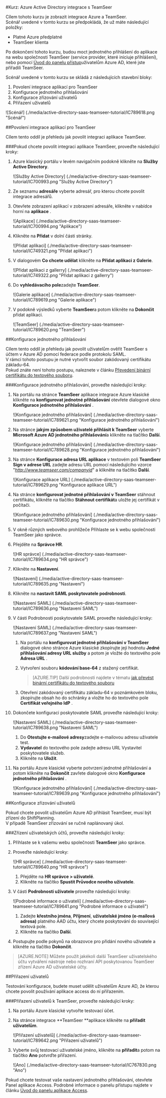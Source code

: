 <properties 
    pageTitle="Kurz: Azure Active Directory integrace s TeamSeer | Microsoft Azure" 
    description="Naučte se používat TeamSeer s Azure Active Directory povolit jednotné přihlašování, automatické vytváření a další!" 
    services="active-directory" 
    authors="jeevansd"  
    documentationCenter="na" 
    manager="femila"/>
<tags 
    ms.service="active-directory" 
    ms.devlang="na" 
    ms.topic="article" 
    ms.tgt_pltfrm="na" 
    ms.workload="identity" 
    ms.date="09/11/2016" 
    ms.author="jeedes" />

#<a name="tutorial-azure-active-directory-integration-with-teamseer"></a>Kurz: Azure Active Directory integrace s TeamSeer
  
Cílem tohoto kurzu je zobrazit integrace Azure a TeamSeer.  
Scénář uvedené v tomto kurzu se předpokládá, že už máte následující položky:

-   Platné Azure předplatné
-   TeamSeer klienta
  
Po dokončení tohoto kurzu, budou moct jednotného přihlášení do aplikace na webu společnosti TeamSeer (service provider, které iniciuje přihlášení), nebo pomocí [Úvod do panelu přístup](active-directory-saas-access-panel-introduction.md)uživatelům Azure AD, které jste přiřadili TeamSeer.
  
Scénář uvedené v tomto kurzu se skládá z následujících stavební bloky:

1.  Povolení integrace aplikací pro TeamSeer
2.  Konfigurace jednotného přihlašování
3.  Konfigurace zřizování uživatelů
4.  Přiřazení uživatelů

![Scénář] (./media/active-directory-saas-teamseer-tutorial/IC789618.png "Scénář")

##<a name="enabling-the-application-integration-for-teamseer"></a>Povolení integrace aplikací pro TeamSeer
  
Cílem tento oddíl je přehledu jak povolit integraci aplikace TeamSeer.

###<a name="to-enable-the-application-integration-for-teamseer-perform-the-following-steps"></a>Pokud chcete povolit integraci aplikace TeamSeer, proveďte následující kroky:

1.  Azure klasický portálu v levém navigačním podokně klikněte na **Služby Active Directory**.

    ![Služby Active Directory] (./media/active-directory-saas-teamseer-tutorial/IC700993.png "Služby Active Directory")

2.  Ze seznamu **adresáře** vyberte adresář, pro kterou chcete povolit integrace adresářů.

3.  Otevřete zobrazení aplikací v zobrazení adresáře, klikněte v nabídce horní na **aplikace** .

    ![Aplikace] (./media/active-directory-saas-teamseer-tutorial/IC700994.png "Aplikace")

4.  Klikněte na **Přidat** v dolní části stránky.

    ![Přidat aplikaci] (./media/active-directory-saas-teamseer-tutorial/IC749321.png "Přidat aplikaci")

5.  V dialogovém **Co chcete udělat** klikněte na **Přidat aplikaci z Galerie**.

    ![Přidat aplikaci z gallerry] (./media/active-directory-saas-teamseer-tutorial/IC749322.png "Přidat aplikaci z gallerry")

6.  Do **vyhledávacího pole**zadejte **TeamSeer**.

    ![Galerie aplikace] (./media/active-directory-saas-teamseer-tutorial/IC789619.png "Galerie aplikace")

7.  V podokně výsledků vyberte **TeamSeer**a potom klikněte na **Dokončit** přidat aplikaci.

    ![TeamSeer] (./media/active-directory-saas-teamseer-tutorial/IC789620.png "TeamSeer")

##<a name="configuring-single-sign-on"></a>Konfigurace jednotného přihlašování
  
Cílem tento oddíl je přehledu jak povolit uživatelům ověřit TeamSeer s účtem v Azure AD pomocí federace podle protokolu SAML.  
V rámci tohoto postupu je nutné vytvořit soubor zakódovaný certifikátu základu-64.  
Pokud znáte není tohoto postupu, naleznete v článku [Převedení binární certifikátu do textového souboru](http://youtu.be/PlgrzUZ-Y1o).

###<a name="to-configure-single-sign-on-perform-the-following-steps"></a>Konfigurace jednotného přihlašování, proveďte následující kroky:

1.  Na portálu na stránce **TeamSeer** aplikace integrace Azure klasické klikněte na **konfigurovat jednotné přihlašování** otevřete dialogové okno **Konfigurace jednotného přihlašování** .

    ![Konfigurace jednotného přihlašování] (./media/active-directory-saas-teamseer-tutorial/IC789621.png "Konfigurace jednotného přihlašování")

2.  Na stránce **jakým způsobem uživatelé přihlásit k TeamSeer** vyberte **Microsoft Azure AD jednotného přihlašování**a klikněte na tlačítko **Další**.

    ![Konfigurace jednotného přihlašování] (./media/active-directory-saas-teamseer-tutorial/IC789628.png "Konfigurace jednotného přihlašování")

3.  Na stránce **Konfigurace adresa URL aplikace** v textovém poli **TeamSeer Sign v adrese URL** zadejte adresu URL pomocí následujícího vzorce "*http://www.teamseer.com/companyid*" a klikněte na tlačítko **Další**.

    ![Konfigurace aplikace URL] (./media/active-directory-saas-teamseer-tutorial/IC789629.png "Konfigurace aplikace URL")

4.  Na stránce **konfigurovat jednotné přihlašování v TeamSeer** stáhnout certifikátu, klikněte na tlačítko **Stáhnout certifikát**a uložte jej certifikát v počítači.

    ![Konfigurace jednotného přihlašování] (./media/active-directory-saas-teamseer-tutorial/IC789630.png "Konfigurace jednotného přihlašování")

5.  V okně různých webového prohlížeče Přihlaste se k webu společnosti TeamSeer jako správce.

6.  Přejděte na **Správce HR**.

    ![HR správce] (./media/active-directory-saas-teamseer-tutorial/IC789634.png "HR správce")

7.  Klikněte na **Nastavení**.

    ![Nastavení] (./media/active-directory-saas-teamseer-tutorial/IC789635.png "Nastavení")

8.  Klikněte na **nastavit SAML poskytovatele podrobnosti**.

    ![Nastavení SAML] (./media/active-directory-saas-teamseer-tutorial/IC789636.png "Nastavení SAML")

9.  V části Podrobnosti poskytovatele SAML proveďte následující kroky:

    ![Nastavení SAML] (./media/active-directory-saas-teamseer-tutorial/IC789637.png "Nastavení SAML")

    1.  Na portálu na **konfigurovat jednotné přihlašování v TeamSeer** dialogové okno stránce Azure klasické zkopírujte její hodnotu **Jedné přihlašování adresy URL služby** a potom je vložte do textového pole **Adresa URL** .
    2.  Vytvoření souboru **kódování base-64** z stažený certifikát.  

        >[AZURE.TIP] Další podrobnosti najdete v tématu [jak převést binární certifikátu do textového souboru](http://youtu.be/PlgrzUZ-Y1o)

    3.  Otevření zakódovaný certifikátu základu-64 v poznámkovém bloku, zkopírujte obsah ho do schránky a vložte ho do textového pole **Certifikát veřejného IdP** .

10. Dokončete konfiguraci poskytovatele SAML proveďte následující kroky:

    ![Nastavení SAML] (./media/active-directory-saas-teamseer-tutorial/IC789638.png "Nastavení SAML")

    1.  Do **Otestujte e-mailové adresy**zadejte e-mailovou adresu uživatele test.
    2.  **Vydavatel** do textového pole zadejte adresu URL Vystavitel poskytovatele služeb.
    3.  Klikněte na **Uložit**.

11. Na portálu Azure klasické vyberte potvrzení jednotné přihlašování a potom klikněte na **Dokončit** zavřete dialogové okno **Konfigurace jednotného přihlašování** .

    ![Konfigurace jednotného přihlašování] (./media/active-directory-saas-teamseer-tutorial/IC789639.png "Konfigurace jednotného přihlašování")

##<a name="configuring-user-provisioning"></a>Konfigurace zřizování uživatelů
  
Pokud chcete povolit uživatelům Azure AD přihlásit TeamSeer, musí být zřízení do ShiftPlanning.  
V případě TeamSeer zřizování se ručně naplánovaný úkol.

###<a name="to-provision-a-user-accounts-perform-the-following-steps"></a>Zřízení uživatelských účtů, proveďte následující kroky:

1.  Přihlaste se k vašemu webu společnosti **TeamSeer** jako správce.

2.  Proveďte následující kroky:

    ![HR správce] (./media/active-directory-saas-teamseer-tutorial/IC789640.png "HR správce")

    1.  Přejděte na **HR správce \> uživatelé**.
    2.  Klikněte na tlačítko **Spustit Průvodce nového uživatele**.

3.  V části **Podrobnosti uživatele** proveďte následující kroky:

    ![Podrobné informace o uživateli] (./media/active-directory-saas-teamseer-tutorial/IC789641.png "Podrobné informace o uživateli")

    1.  Zadejte **křestního jména**, **Příjmení**, **uživatelské jméno (e-mailová adresa)** platného AAD účtu, který chcete poskytování do související textová pole.
    2.  Klikněte na tlačítko **Další**.

4.  Postupujte podle pokynů na obrazovce pro přidání nového uživatele a klikněte na tlačítko **Dokončit**.

>[AZURE.NOTE] Můžete použít jakékoli další TeamSeer uživatelského účtu vytváření nástroje nebo rozhraní API poskytovanou TeamSeer zřízení Azure AD uživatelské účty.

##<a name="assigning-users"></a>Přiřazení uživatelů
  
Testování konfigurace, budete muset udělit uživatelům Azure AD, že kterou chcete povolit používání aplikace access do ní přiřazením.

###<a name="to-assign-users-to-teamseer-perform-the-following-steps"></a>Přiřazení uživatelů k TeamSeer, proveďte následující kroky:

1.  Na portálu Azure klasické vytvořte testovací účet.

2.  Na stránce integrace **TeamSeer **aplikace klikněte na **přiřadit uživatelům**.

    ![Přiřazení uživatelů] (./media/active-directory-saas-teamseer-tutorial/IC789642.png "Přiřazení uživatelů")

3.  Vyberte svůj testovací uživatelské jméno, klikněte na **přiřadit**a potom na tlačítko **Ano** potvrďte přiřazení.

    ![Ano] (./media/active-directory-saas-teamseer-tutorial/IC767830.png "Ano")
  
Pokud chcete testovat vaše nastavení jednotného přihlašování, otevřete Panel aplikace Access. Podrobné informace o panelu přístupu najdete v článku [Úvod do panelu aplikace Access](active-directory-saas-access-panel-introduction.md).